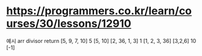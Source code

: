 
# https://programmers.co.kr/learn/courses/30/lessons/12910

예시 
arr	            divisor	return
[5, 9, 7, 10]	5	    [5, 10]
[2, 36, 1, 3]	1   	[1, 2, 3, 36]
[3,2,6]	        10	    [-1]